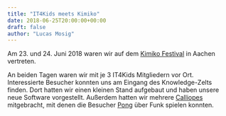 ```yaml
---
title: "IT4Kids meets Kimiko"
date: 2018-06-25T20:00:00+00:00
draft: false
author: "Lucas Mosig"
---
```


Am 23. und 24. Juni 2018 waren wir auf dem <a href="https://campus.kimiko-festival.de" target="_blank">Kimiko Festival</a> in Aachen vertreten.

An beiden Tagen waren wir mit je 3 IT4Kids Mitgliedern vor Ort. Interessierte Besucher konnten uns am Eingang des Knowledge-Zelts finden. Dort hatten wir einen kleinen Stand aufgebaut und haben unsere neue Software vorgestellt. Außerdem hatten wir mehrere <a href="https://calliope.cc/" target="_blank">Calliopes</a> mitgebracht, mit denen die Besucher <a href="https://de.wikipedia.org/wiki/Pong" target="_blank">Pong</a> über Funk spielen konnten.